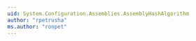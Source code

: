 ```yaml
---
uid: System.Configuration.Assemblies.AssemblyHashAlgorithm
author: "rpetrusha"
ms.author: "ronpet"
---
```

